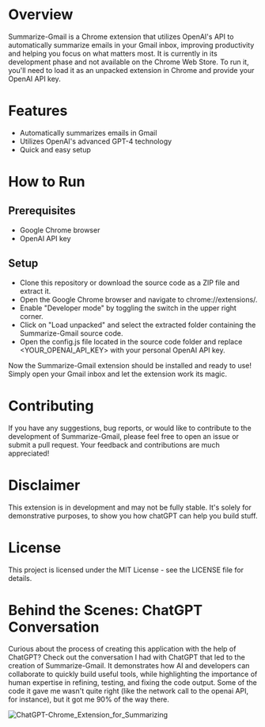 # Overview

Summarize-Gmail is a Chrome extension that utilizes OpenAI's API to automatically summarize emails in your Gmail inbox, improving productivity and helping you focus on what matters most. It is currently in its development phase and not available on the Chrome Web Store. To run it, you'll need to load it as an unpacked extension in Chrome and provide your OpenAI API key.

# Features

- Automatically summarizes emails in Gmail
- Utilizes OpenAI's advanced GPT-4 technology
- Quick and easy setup

# How to Run

## Prerequisites

- Google Chrome browser
- OpenAI API key

## Setup

- Clone this repository or download the source code as a ZIP file and extract it.
- Open the Google Chrome browser and navigate to chrome://extensions/.
- Enable "Developer mode" by toggling the switch in the upper right corner.
- Click on "Load unpacked" and select the extracted folder containing the Summarize-Gmail source code.
- Open the config.js file located in the source code folder and replace <YOUR_OPENAI_API_KEY> with your personal OpenAI API key.

Now the Summarize-Gmail extension should be installed and ready to use! Simply open your Gmail inbox and let the extension work its magic.

# Contributing
If you have any suggestions, bug reports, or would like to contribute to the development of Summarize-Gmail, please feel free to open an issue or submit a pull request. Your feedback and contributions are much appreciated!

# Disclaimer
This extension is in development and may not be fully stable. It's solely for demonstrative purposes, to show you how chatGPT can help you build stuff.

# License
This project is licensed under the MIT License - see the LICENSE file for details.

# Behind the Scenes: ChatGPT Conversation
Curious about the process of creating this application with the help of ChatGPT? Check out the conversation I had with ChatGPT that led to the creation of Summarize-Gmail. It demonstrates how AI and developers can collaborate to quickly build useful tools, while highlighting the importance of human expertise in refining, testing, and fixing the code output. Some of the code it gave me wasn't quite right (like the network call to the openai API, for instance), but it got me 90% of the way there.

![ChatGPT-Chrome_Extension_for_Summarizing](https://user-images.githubusercontent.com/2349518/228712966-8a9c2a0c-e21f-4511-abb4-4d7ece674a37.png)

